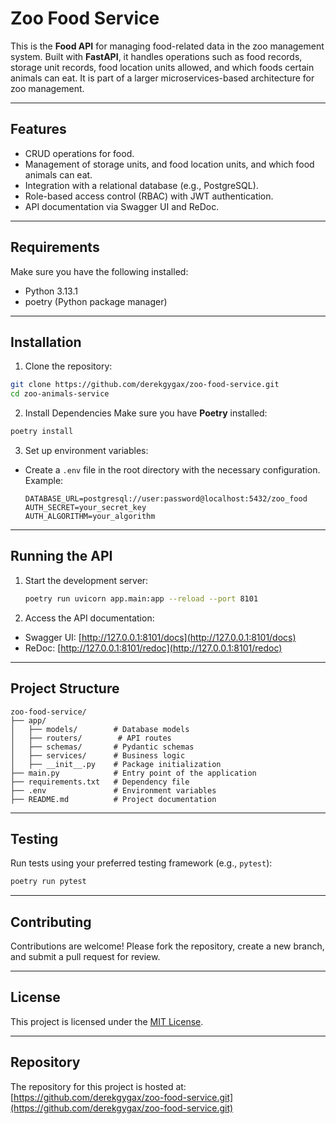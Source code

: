 # Zoo Food Service

This is the **Food API** for managing food-related data in the zoo management system. Built with **FastAPI**, it handles operations such as food records, storage unit records, food location units allowed, and which foods certain animals can eat. It is part of a larger microservices-based architecture for zoo management.

---

## Features

- CRUD operations for food.
- Management of storage units, and food location units, and which food animals can eat.
- Integration with a relational database (e.g., PostgreSQL).
- Role-based access control (RBAC) with JWT authentication.
- API documentation via Swagger UI and ReDoc.

---

## Requirements

Make sure you have the following installed:
- Python 3.13.1
- poetry (Python package manager)

---

## Installation

1. Clone the repository:
  ```bash
  git clone https://github.com/derekgygax/zoo-food-service.git
  cd zoo-animals-service
  ```

2. Install Dependencies
Make sure you have **Poetry** installed:
  ```sh
  poetry install
  ```

3. Set up environment variables:
  - Create a `.env` file in the root directory with the necessary configuration.
    Example:
    ```
    DATABASE_URL=postgresql://user:password@localhost:5432/zoo_food
    AUTH_SECRET=your_secret_key
    AUTH_ALGORITHM=your_algorithm
    ```

---

## Running the API

1. Start the development server:
   ```bash
   poetry run uvicorn app.main:app --reload --port 8101
   ```


2. Access the API documentation:
  - Swagger UI: [http://127.0.0.1:8101/docs](http://127.0.0.1:8101/docs)
  - ReDoc: [http://127.0.0.1:8101/redoc](http://127.0.0.1:8101/redoc)

---

## Project Structure

```
zoo-food-service/
├── app/
│   ├── models/        # Database models
│   ├── routers/        # API routes
│   ├── schemas/       # Pydantic schemas
│   ├── services/      # Business logic
│   ├── __init__.py    # Package initialization
├── main.py            # Entry point of the application
├── requirements.txt   # Dependency file
├── .env               # Environment variables
├── README.md          # Project documentation
```

---

## Testing

Run tests using your preferred testing framework (e.g., `pytest`):
```bash
poetry run pytest
```

---

## Contributing

Contributions are welcome! Please fork the repository, create a new branch, and submit a pull request for review.

---

## License

This project is licensed under the [MIT License](LICENSE).

---

## Repository

The repository for this project is hosted at: [https://github.com/derekgygax/zoo-food-service.git](https://github.com/derekgygax/zoo-food-service.git)
```